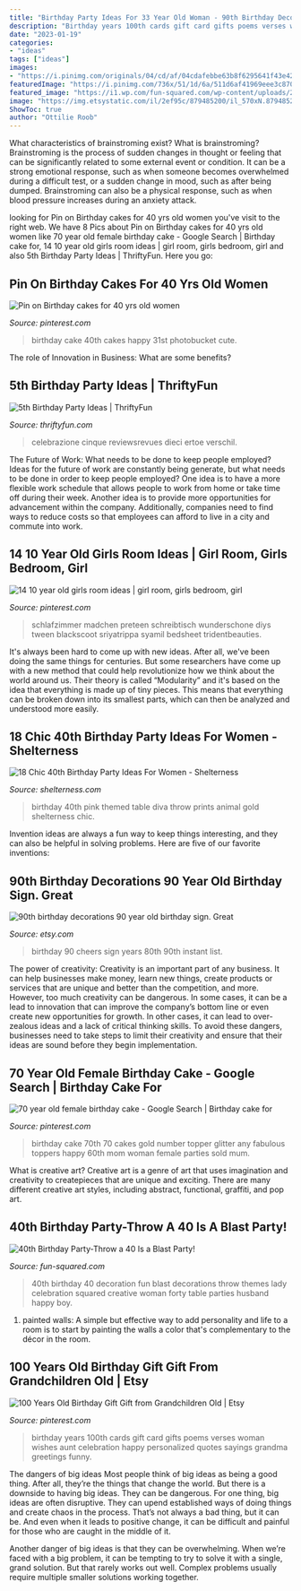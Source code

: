 ```yaml
---
title: "Birthday Party Ideas For 33 Year Old Woman - 90th Birthday Decorations 90 Year Old Birthday Sign. Great"
description: "Birthday years 100th cards gift card gifts poems verses woman wishes aunt celebration happy personalized quotes sayings grandma greetings funny"
date: "2023-01-19"
categories:
- "ideas"
tags: ["ideas"]
images:
- "https://i.pinimg.com/originals/04/cd/af/04cdafebbe63b8f6295641f43e42d6c0.jpg"
featuredImage: "https://i.pinimg.com/736x/51/1d/6a/511d6af41969eee3c87049eb27616b54.jpg"
featured_image: "https://i1.wp.com/fun-squared.com/wp-content/uploads/2017/05/40thBirthdayPartyIdeas.jpg?resize=650%2C915&amp;ssl=1"
image: "https://img.etsystatic.com/il/2ef95c/879485200/il_570xN.879485200_v5k3.jpg"
ShowToc: true
author: "Ottilie Roob"
---
```



What characteristics of brainstroming exist?
What is brainstroming? Brainstroming is the process of sudden changes in thought or feeling that can be significantly related to some external event or condition. It can be a strong emotional response, such as when someone becomes overwhelmed during a difficult test, or a sudden change in mood, such as after being dumped. Brainstroming can also be a physical response, such as when blood pressure increases during an anxiety attack.

	

		
looking for Pin on Birthday cakes for 40 yrs old women you've visit to the right web. We have 8 Pics about Pin on Birthday cakes for 40 yrs old women like 70 year old female birthday cake - Google Search | Birthday cake for, 14 10 year old girls room ideas | girl room, girls bedroom, girl and also 5th Birthday Party Ideas | ThriftyFun. Here you go:
		
    
## Pin On Birthday Cakes For 40 Yrs Old Women

<img loading=lazy src="https://i.pinimg.com/originals/04/cd/af/04cdafebbe63b8f6295641f43e42d6c0.jpg" onerror="this.onerror=null;this.src='https://tse3.mm.bing.net/th?id=OIP.6AXnSfDvm8YeAiY4jWM_9AAAAA&amp;pid=15.1';" alt="Pin on Birthday cakes for 40 yrs old women">

_Source: pinterest.com_

>birthday cake 40th cakes happy 31st photobucket cute. 

	

The role of Innovation in Business: What are some benefits?
 

    
## 5th Birthday Party Ideas | ThriftyFun

<img loading=lazy src="https://img.thrfun.com/img/095/945/5th_birthday_l1.jpg" onerror="this.onerror=null;this.src='https://tse3.mm.bing.net/th?id=OIP.nhiv6iE8oj1m900_my0pbQHaHa&amp;pid=15.1';" alt="5th Birthday Party Ideas | ThriftyFun">

_Source: thriftyfun.com_

>celebrazione cinque reviewsrevues dieci ertoe verschil. 

	

The Future of Work: What needs to be done to keep people employed?
Ideas for the future of work are constantly being generate, but what needs to be done in order to keep people employed? One idea is to have a more flexible work schedule that allows people to work from home or take time off during their week. Another idea is to provide more opportunities for advancement within the company. Additionally, companies need to find ways to reduce costs so that employees can afford to live in a city and commute into work.

    
## 14 10 Year Old Girls Room Ideas | Girl Room, Girls Bedroom, Girl

<img loading=lazy src="https://i.pinimg.com/474x/e7/4f/b4/e74fb4f03701830b0d1f167c80de8f5d--girls-bedroom-ideas-tween--year-old-diy--year-old-girl-bedroom.jpg" onerror="this.onerror=null;this.src='https://tse4.mm.bing.net/th?id=OIP.l0p1r6UY8blZAInG-5qb6AAAAA&amp;pid=15.1';" alt="14 10 year old girls room ideas | girl room, girls bedroom, girl">

_Source: pinterest.com_

>schlafzimmer madchen preteen schreibtisch wunderschone diys tween blackscoot sriyatrippa syamil bedsheet tridentbeauties. 

	

It's always been hard to come up with new ideas. After all, we've been doing the same things for centuries. But some researchers have come up with a new method that could help revolutionize how we think about the world around us. Their theory is called “Modularity” and it's based on the idea that everything is made up of tiny pieces. This means that everything can be broken down into its smallest parts, which can then be analyzed and understood more easily.

    
## 18 Chic 40th Birthday Party Ideas For Women - Shelterness

<img loading=lazy src="https://i.shelterness.com/2017/02/08-throw-a-Diva-themed-party-in-hot-pink-black-and-white-and-animal-prints.jpg" onerror="this.onerror=null;this.src='https://tse3.mm.bing.net/th?id=OIP.d0ZsR6oZom3_yh0ZHOqLnQHaJs&amp;pid=15.1';" alt="18 Chic 40th Birthday Party Ideas For Women - Shelterness">

_Source: shelterness.com_

>birthday 40th pink themed table diva throw prints animal gold shelterness chic. 

	

Invention ideas are always a fun way to keep things interesting, and they can also be helpful in solving problems. Here are five of our favorite inventions: 

    
## 90th Birthday Decorations 90 Year Old Birthday Sign. Great

<img loading=lazy src="https://img.etsystatic.com/il/2ef95c/879485200/il_570xN.879485200_v5k3.jpg" onerror="this.onerror=null;this.src='https://tse4.mm.bing.net/th?id=OIP.fTTdwZf42maaKQ8xFwvdGgHaGT&amp;pid=15.1';" alt="90th birthday decorations 90 year old birthday sign. Great">

_Source: etsy.com_

>birthday 90 cheers sign years 80th 90th instant list. 

	

The power of creativity:
Creativity is an important part of any business. It can help businesses make money, learn new things, create products or services that are unique and better than the competition, and more. However, too much creativity can be dangerous. In some cases, it can be a lead to innovation that can improve the company’s bottom line or even create new opportunities for growth. In other cases, it can lead to over-zealous ideas and a lack of critical thinking skills. To avoid these dangers, businesses need to take steps to limit their creativity and ensure that their ideas are sound before they begin implementation.

    
## 70 Year Old Female Birthday Cake - Google Search | Birthday Cake For

<img loading=lazy src="https://i.pinimg.com/736x/51/1d/6a/511d6af41969eee3c87049eb27616b54.jpg" onerror="this.onerror=null;this.src='https://tse3.mm.bing.net/th?id=OIP.MwJZzKSBq6pbq1FGP0livQHaJ4&amp;pid=15.1';" alt="70 year old female birthday cake - Google Search | Birthday cake for">

_Source: pinterest.com_

>birthday cake 70th 70 cakes gold number topper glitter any fabulous toppers happy 60th mom woman female parties sold mum. 

	

What is creative art?
Creative art is a genre of art that uses imagination and creativity to createpieces that are unique and exciting. There are many different creative art styles, including abstract, functional, graffiti, and pop art.

    
## 40th Birthday Party-Throw A 40 Is A Blast Party!

<img loading=lazy src="https://i1.wp.com/fun-squared.com/wp-content/uploads/2017/05/40thBirthdayPartyIdeas.jpg?resize=650%2C915&amp;ssl=1" onerror="this.onerror=null;this.src='https://tse1.mm.bing.net/th?id=OIP.LudsxHQed8a1X6sX-ON6TAHaKb&amp;pid=15.1';" alt="40th Birthday Party-Throw a 40 Is a Blast Party!">

_Source: fun-squared.com_

>40th birthday 40 decoration fun blast decorations throw themes lady celebration squared creative woman forty table parties husband happy boy. 

	

1. painted walls: A simple but effective way to add personality and life to a room is to start by painting the walls a color that's complementary to the décor in the room.

    
## 100 Years Old Birthday Gift Gift From Grandchildren Old | Etsy

<img loading=lazy src="https://i.pinimg.com/736x/d3/ae/af/d3aeafee64ad3e250f2d8ed816ed6247---years-old-birthday-th-birthday.jpg" onerror="this.onerror=null;this.src='https://tse3.mm.bing.net/th?id=OIP.JfGGzdPLsWFoPp9Fdu2OUgHaF7&amp;pid=15.1';" alt="100 Years Old Birthday Gift Gift from Grandchildren Old | Etsy">

_Source: pinterest.com_

>birthday years 100th cards gift card gifts poems verses woman wishes aunt celebration happy personalized quotes sayings grandma greetings funny. 

	

The dangers of big ideas
Most people think of big ideas as being a good thing. After all, they’re the things that change the world. But there is a downside to having big ideas. They can be dangerous.
For one thing, big ideas are often disruptive. They can upend established ways of doing things and create chaos in the process. That’s not always a bad thing, but it can be. And even when it leads to positive change, it can be difficult and painful for those who are caught in the middle of it.

Another danger of big ideas is that they can be overwhelming. When we’re faced with a big problem, it can be tempting to try to solve it with a single, grand solution. But that rarely works out well. Complex problems usually require multiple smaller solutions working together.

